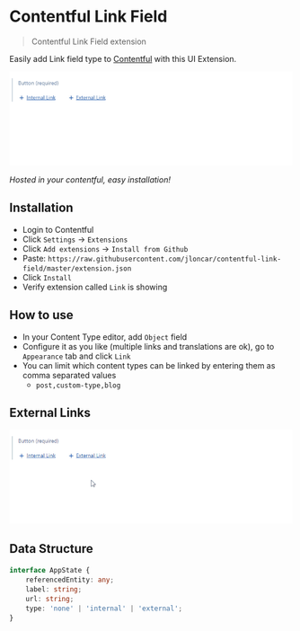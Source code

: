 # Contentful Link Field
> Contentful Link Field extension

<!-- @TODO Badges -->

Easily add Link field type to [Contentful](https://www.contentful.com/) with this UI Extension.

![GIF demo](./docs/demo-internal.gif)

*Hosted in your contentful, easy installation!*

## Installation

- Login to Contentful
- Click `Settings` -> `Extensions`
- Click `Add extensions` -> `Install from Github`
- Paste: `https://raw.githubusercontent.com/jloncar/contentful-link-field/master/extension.json`
- Click `Install`
- Verify extension called `Link` is showing


## How to use

- In your Content Type editor, add `Object` field
- Configure it as you like (multiple links and translations are ok), go to `Appearance` tab and click `Link`
- You can limit which content types can be linked by entering them as comma separated values
    - `post,custom-type,blog`


## External Links

![GIF demo](./docs/demo-external.gif)


## Data Structure
````typescript
interface AppState {
    referencedEntity: any;
    label: string;
    url: string;
    type: 'none' | 'internal' | 'external';
}
````